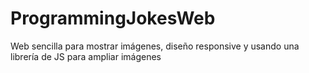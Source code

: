 # ProgrammingJokesWeb
Web sencilla para mostrar imágenes, diseño responsive y usando una librería de JS para ampliar imágenes

